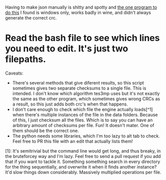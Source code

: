 Having to make json manually is shitty and spotty and [the one program to do this](https://github.com/awsker/Tes3MpPluginHelper) I found is windows only, works badly in wine, and didn't always generate the correct crc.

# Read the bash file to see which lines you need to edit. It's just two filepaths.
Caveats:

 - There's several methods that give diferent results, so this script sometimes gives two separate checksums to a single file. This is intended. I don't know which algorithm tes3mp uses but it's not exactly the same as the other program, which sometimes gives wrong CRCs as a result, so this just adds both crc's when that happens.
 - I don't care enough to check which file the engine actually loads[^1]  when there's multiple instances of the file in the data folders. Because of this, I just checksum all the files. Which is to say you can have an arbitrary amount of checksums per file. Fun! It doesn't mater. One of them should be the correct one.
 - The python needs some libraries, which I'm too lazy to alt tab to check. Feel free to PR this file with an edit that actually lists them!



[1]: It's semitrivial but the command line would get long, and thus breaky, in the bruteforcey way and I'm lazy. Feel free to send a pull request if you add that if you want to tackle it. Something something search in every directory for the thing sequentially, and overwrite it when it finds another instance? It'd slow things down considerably. Massively multiplied operations per file.
